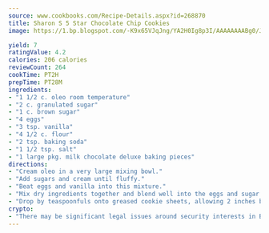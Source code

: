 ```yaml
---
source: www.cookbooks.com/Recipe-Details.aspx?id=268870
title: Sharon S 5 Star Chocolate Chip Cookies
image: https://1.bp.blogspot.com/-K9x65VJqJng/YA2H0Ig8p3I/AAAAAAAABg0/JRKr7ZzesxofwlGw6YudXad_aQn9BD52QCLcBGAsYHQ/s299/2.png

yield: 7
ratingValue: 4.2
calories: 206 calories
reviewCount: 264
cookTime: PT2H
prepTime: PT28M
ingredients:
- "1 1/2 c. oleo room temperature"
- "2 c. granulated sugar"
- "1 c. brown sugar"
- "4 eggs"
- "3 tsp. vanilla"
- "4 1/2 c. flour"
- "2 tsp. baking soda"
- "1 1/2 tsp. salt"
- "1 large pkg. milk chocolate deluxe baking pieces"
directions:
- "Cream oleo in a very large mixing bowl."
- "Add sugars and cream until fluffy."
- "Beat eggs and vanilla into this mixture."
- "Mix dry ingredients together and blend well into the eggs and sugar. Fold in chocolate baking pieces."
- "Drop by teaspoonfuls onto greased cookie sheets, allowing 2 inches between each cookie. Bake in 350u00b0 oven for 10 to 12 minutes."
crypto:
- "There may be significant legal issues around security interests in Bitcoin."
---
```

